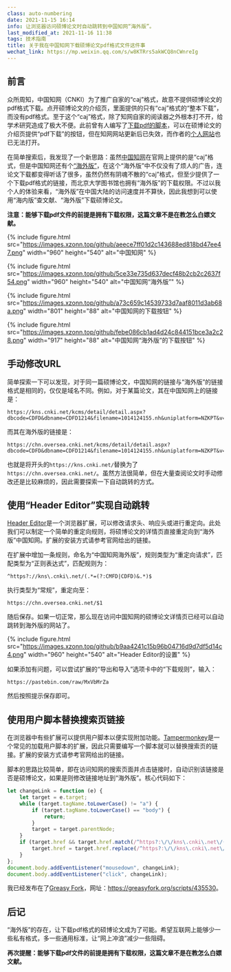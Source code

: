 ```yaml
---
class: auto-numbering
date: 2021-11-15 16:14
info: 让浏览器访问硕博论文时自动跳转到中国知网“海外版”。
last_modified_at: 2021-11-16 11:38
tags: 技术指南
title: 关于我在中国知网下载硕博论文pdf格式文件这件事
wechat_link: https://mp.weixin.qq.com/s/w8KTRrs5akWCQ8nCWnreIg
---
```

## 前言
众所周知，中国知网（CNKI）为了推广自家的“caj”格式，故意不提供硕博论文的pdf格式下载。点开硕博论文的介绍页，里面提供的只有“caj”格式的“整本下载”，而没有pdf格式。至于这个“caj”格式，除了知网自家的阅读器之外根本打不开，给学术研究造成了极大不便。此前曾有人编写了[下载pdf的脚本](https://greasyfork.org/scripts/18842)，可以在硕博论文的介绍页提供“pdf下载”的按钮，但在知网网站更新后已失效，而作者的[个人网站](http://blog.yuelong.info/post/cnki-pdf-js.html)也已无法打开。

在简单搜索后，我发现了一个新思路：虽然[中国知网](https://www.cnki.net/)在官网上提供的是“caj”格式，但是中国知网还有个[“海外版”](https://chn.oversea.cnki.net/)，在这个“海外版”中不仅没有了烦人的广告，连论文下载都变得听话了很多，虽然仍然有阴魂不散的“caj”格式，但至少提供了一个下载pdf格式的链接，而北京大学图书馆也拥有“海外版”的下载权限。不过以我个人的体验来看，“海外版”在中国大陆的访问速度并不算快，因此我想到可以使用“海内版”查文献、“海外版”下载硕博论文。

**注意：能够下载pdf文件的前提是拥有下载权限，这篇文章不是在教怎么白嫖文献。**

{% include figure.html src="https://images.xzonn.top/github/aeece7ff01d2c143688ed818bd47ee47.png" width="960" height="540" alt="中国知网" %}

{% include figure.html src="https://images.xzonn.top/github/5ce33e735d637decf48b2cb2c2637f54.png" width="960" height="540" alt="中国知网“海外版”" %}

{% include figure.html src="https://images.xzonn.top/github/a73c659c14539733d7aaf8011d3ab68a.png" width="801" height="88" alt="中国知网的下载按钮" %}

{% include figure.html src="https://images.xzonn.top/github/febe086cb1ad4d24c844151bce3a2c28.png" width="917" height="88" alt="中国知网“海外版”的下载按钮" %}

## 手动修改URL
简单探索一下可以发现，对于同一篇硕博论文，中国知网的链接与“海外版”的链接格式是相同的，仅仅是域名不同。例如，对于某篇论文，其在中国知网上的链接是：

```
https://kns.cnki.net/kcms/detail/detail.aspx?dbcode=CDFD&dbname=CDFD1214&filename=1014124155.nh&uniplatform=NZKPT&v=NJHJizxoAuPQFhVvCSqHauxz8fdIJxmKbAjmhVNHHzRp6W8VeQT6ysHFH2BYxedD
```

而其在海外版的链接是：

```
https://chn.oversea.cnki.net/kcms/detail/detail.aspx?dbcode=CDFD&dbname=CDFD1214&filename=1014124155.nh&uniplatform=NZKPT&v=NJHJizxoAuPQFhVvCSqHauxz8fdIJxmKbAjmhVNHHzRp6W8VeQT6ysHFH2BYxedD
```

也就是将开头的`https://kns.cnki.net/`替换为了`https://chn.oversea.cnki.net/`。虽然方法很简单，但在大量查阅论文时手动修改还是比较麻烦的，因此需要探索一下自动跳转的方式。

## 使用“Header Editor”实现自动跳转
[Header Editor](https://he.firefoxcn.net/)是一个浏览器扩展，可以修改请求头、响应头或进行重定向。此处我们可以制定一个简单的重定向规则，将硕博论文的详情页直接重定向到“海外版”中国知网。扩展的安装方式请参考官网给出的链接。

在扩展中增加一条规则，命名为“中国知网海外版”，规则类型为“重定向请求”，匹配类型为“正则表达式”，匹配规则为：

```
^https?://kns\.cnki\.net/(.*=(?:CMFD|CDFD)&.*)$
```

执行类型为“常规”，重定向至：

```
https://chn.oversea.cnki.net/$1
```

随后保存。如果一切正常，那么现在访问中国知网的硕博论文详情页已经可以自动跳转到海外版的网站了。

{% include figure.html src="https://images.xzonn.top/github/b9aa4241c15b96b04716d9d7df5d14c4.png" width="960" height="540" alt="Header Editor的设置" %}

如果添加有问题，可以尝试扩展的“导出和导入”选项卡中的“下载规则”，输入：

```
https://pastebin.com/raw/MxVbMrZa
```

然后按照提示保存即可。

## 使用用户脚本替换搜索页链接
在浏览器中有些扩展可以提供用户脚本以便实现附加功能。[Tampermonkey](https://www.tampermonkey.net/)是一个常见的加载用户脚本的扩展，因此只需要编写一个脚本就可以替换搜索页的链接。扩展的安装方式请参考官网给出的链接。

脚本的思路比较简单，即在访问知网的搜索页面并点击链接时，自动识别该链接是否是硕博论文，如果是则修改链接地址到“海外版”。核心代码如下：

```javascript
let changeLink = function (e) {
    let target = e.target;
    while (target.tagName.toLowerCase() != "a") {
        if (target.tagName.toLowerCase() == "body") {
            return;
        }
        target = target.parentNode;
    }
    if (target.href && target.href.match(/^https?:\/\/kns\.cnki\.net\/(.*=(?:CMFD|CDFD)&.*)$/)) {
        target.href = target.href.replace(/^https?:\/\/kns\.cnki\.net\/(.*=(?:CMFD|CDFD)&.*)$/, "https://chn.oversea.cnki.net/$1");
    }
};
document.body.addEventListener("mousedown", changeLink);
document.body.addEventListener("click", changeLink);
```

我已经发布在了[Greasy Fork](https://greasyfork.org/zh-CN)，网址：<https://greasyfork.org/scripts/435530>。

## 后记
“海外版”的存在，让下载pdf格式的硕博论文成为了可能。希望互联网上能够少一些私有格式，多一些通用标准，让“网上冲浪”减少一些阻碍。

**再次提醒：能够下载pdf文件的前提是拥有下载权限，这篇文章不是在教怎么白嫖文献。**